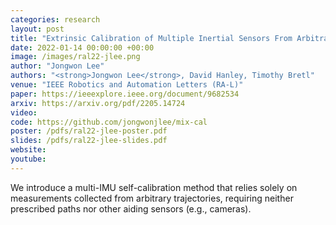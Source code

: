 ```yaml
---
categories: research
layout: post
title: "Extrinsic Calibration of Multiple Inertial Sensors From Arbitrary Trajectories"
date: 2022-01-14 00:00:00 +00:00
image: /images/ral22-jlee.png
author: "Jongwon Lee"
authors: "<strong>Jongwon Lee</strong>, David Hanley, Timothy Bretl"
venue: "IEEE Robotics and Automation Letters (RA-L)"
paper: https://ieeexplore.ieee.org/document/9682534
arxiv: https://arxiv.org/pdf/2205.14724
video: 
code: https://github.com/jongwonjlee/mix-cal
poster: /pdfs/ral22-jlee-poster.pdf
slides: /pdfs/ral22-jlee-slides.pdf
website: 
youtube: 
---
```

We introduce a multi-IMU self-calibration method that relies solely on measurements collected from arbitrary trajectories, requiring neither prescribed paths nor other aiding sensors (e.g., cameras).
